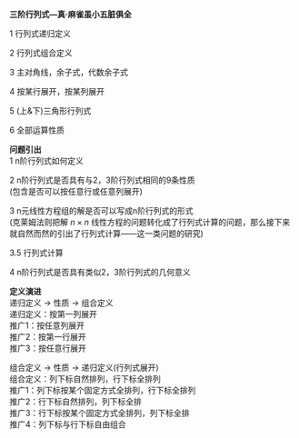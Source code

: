 **三阶行列式—真·麻雀虽小五脏俱全**  
  
1 行列式递归定义  
  
2 行列式组合定义  
  
3 主对角线，余子式，代数余子式  
  
4 按某行展开，按某列展开  
  
5 (上&下)三角形行列式  
  
6 全部运算性质  
  
**问题引出**  
1 n阶行列式如何定义  
  
2 n阶行列式是否具有与2，3阶行列式相同的9条性质  
(包含是否可以按任意行或任意列展开)  
  
3 n元线性方程组的解是否可以写成n阶行列式的形式  
(克莱姆法则把解 $n\times n$ 线性方程的问题转化成了行列式计算的问题，那么接下来就自然而然的引出了行列式计算——这一类问题的研究)  
  
3.5 行列式计算  
  
4 n阶行列式是否具有类似2，3阶行列式的几何意义  
  
**定义演进**  
递归定义 $\longrightarrow$ 性质 $\longrightarrow$ 组合定义  
递归定义：按第一列展开  
推广1：按任意列展开  
推广2：按第一行展开  
推广3：按任意行展开  
  
组合定义 $\longrightarrow$ 性质 $\longrightarrow$ 递归定义(行列式展开)  
组合定义：列下标自然排列，行下标全排列  
推广1：列下标按某个固定方式全排列，行下标全排列  
推广2：行下标自然排列，列下标全排  
推广3：行下标按某个固定方式全排列，列下标全排  
推广4：列下标与行下标自由组合  
